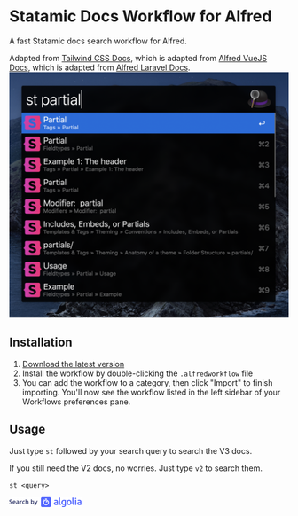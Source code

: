 # Statamic Docs Workflow for Alfred

A fast Statamic docs search workflow for Alfred.

Adapted from [Tailwind CSS Docs](https://github.com/clnt/alfred-tailwindcss-docs), which is adapted from [Alfred VueJS Docs](https://github.com/vmitchell85/alfred-vuejs-docs), which is adapted from [Alfred Laravel Docs](https://github.com/tillkruss/alfred-laravel-docs).
![Screenshot](screenshot.png)

## Installation

1. [Download the latest version](https://github.com/bryantgillespie/alfred-statamic-docs/releases/download/2.0/Statamic.Docs.alfredworkflow)
2. Install the workflow by double-clicking the `.alfredworkflow` file
3. You can add the workflow to a category, then click "Import" to finish importing. You'll now see the workflow listed in the left sidebar of your Workflows preferences pane.

## Usage

Just type `st` followed by your search query to search the V3 docs.

If you still need the V2 docs, no worries.
Just type `v2` to search them.

```
st <query>
```

![Search by Algolia](algolia.png)
